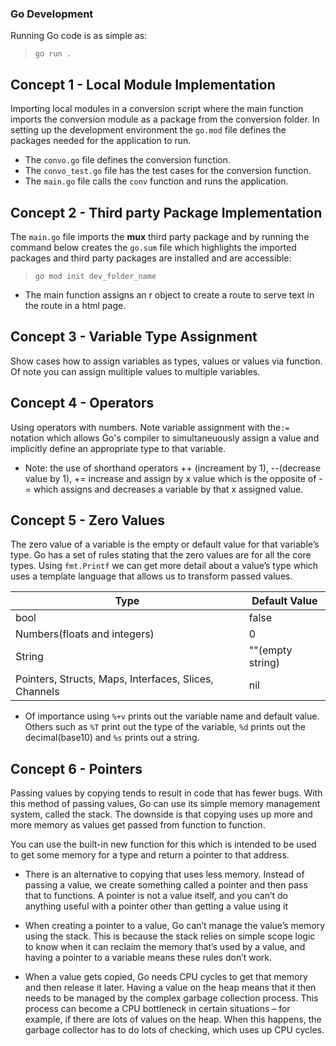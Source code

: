 ### Go Development
Running Go code is as simple as:
> `go run .`
## Concept 1 - Local Module Implementation
Importing local modules in a conversion script where the main function imports the conversion module as a package from the conversion folder.
In setting up the development environment the `go.mod` file defines the packages needed for the application to run.
- The `convo.go` file defines the conversion function. 
- The `convo_test.go` file has the test cases for the conversion function.
- The `main.go` file calls the `conv` function and runs the application.

## Concept 2 - Third party Package Implementation
The `main.go` file imports the **mux** third party package and by running the command below creates the `go.sum` file which highlights the imported packages and third party packages are installed and are accessible: 
> `go mod init dev_folder_name` 
- The main function assigns an r object to create a route to serve text in the route in a html page.

## Concept 3 - Variable Type Assignment
Show cases how to assign variables as types, values or values via function. Of note you can assign mulitiple values to multiple variables.

## Concept 4 - Operators
Using operators with numbers. Note variable assignment with the`:=` notation which allows Go's compiler to simultaneuously assign a value and implicitly define an appropriate type to that variable.
- Note: the use of shorthand operators ++ (increament by 1), --(decrease value by 1), += increase and assign by x value which is the opposite of -= which assigns and decreases a variable by that x assigned value.

## Concept 5 - Zero Values
The zero value of a variable is the empty or default value for that variable’s type. Go has a set of rules stating that the zero values are for all the core types. Using `fmt.Printf` we can get more detail about a value’s type which uses a template language that allows us to transform passed values.

|Type      | Default Value |
| -------- | ------------- |
|bool      |false          | 
|Numbers(floats and integers)|0|
|String|""(empty string)|
|Pointers, Structs, Maps, Interfaces, Slices, Channels|nil|
- Of importance using `%+v` prints out the variable name and default value. Others such as `%T` print out the type of the variable, `%d` prints out the decimal(base10) and `%s` prints out a string.

## Concept 6 - Pointers
Passing values by copying tends to result in code that has fewer bugs. With this method of passing
values, Go can use its simple memory management system, called the stack. The downside is that
copying uses up more and more memory as values get passed from function to function.

You can use the built-in new function for this which is intended to be used to get some memory for a type
and return a pointer to that address. 

- There is an alternative to copying that uses less memory. Instead of passing a value, we create something
called a pointer and then pass that to functions. A pointer is not a value itself, and you can’t do anything
useful with a pointer other than getting a value using it

- When creating a pointer to a value, Go can’t manage the value’s memory using the stack. This is because
the stack relies on simple scope logic to know when it can reclaim the memory that’s used by a value,
and having a pointer to a variable means these rules don’t work.

- When a value gets copied, Go needs CPU cycles to get that memory and then release it later. Having a value on the heap means that it then needs to be managed by the complex garbage collection process. This process can become a CPU bottleneck in certain situations – for example, if there are lots of values on the heap. When this happens, the garbage
collector has to do lots of checking, which uses up CPU cycles.
